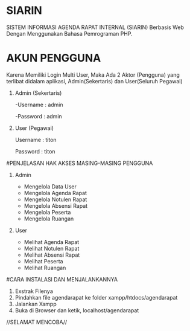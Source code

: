 # SIARIN
SISTEM INFORMASI AGENDA RAPAT INTERNAL (SIARIN) Berbasis Web Dengan Menggunakan Bahasa Pemrograman PHP.
# AKUN PENGGUNA
Karena Memiliki Login Multi User, Maka Ada 2 Aktor (Pengguna) yang terlibat didalam aplikasi, Admin(Sekertaris) dan User(Seluruh Pegawai)
1. Admin (Sekertaris)

   -Username : admin
   
   -Password : admin
   
2. User (Pegawai)

   Username : titon
   
   Password : titon
   
#PENJELASAN HAK AKSES MASING-MASING PENGGUNA
1. Admin

   - Mengelola Data User
   - Mengelola Agenda Rapat
   - Mengelola Notulen Rapat
   - Mengelola Absensi Rapat
   - Mengelola Peserta
   - Mengelola Ruangan
 
2. User
  
   - Melihat Agenda Rapat
   - Melihat Notulen Rapat
   - Melihat Absensi Rapat
   - Melihat Peserta
   - Melihat Ruangan
   
 #CARA INSTALASI DAN MENJALANKANNYA
 1. Exstrak Filenya
 2. Pindahkan file agendarapat ke folder xampp/htdocs/agendarapat
 3. Jalankan Xampp
 4. Buka di Browser dan ketik, localhost/agendarapat
 
 //SELAMAT MENCOBA//
